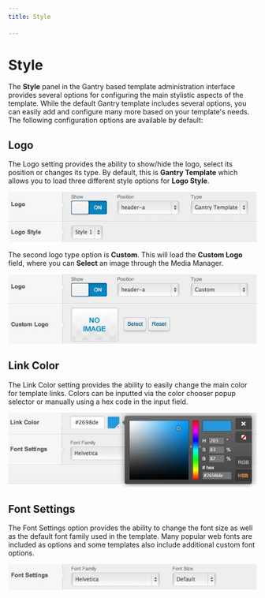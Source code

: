 ```yaml
---
title: Style

---
```


Style
=====
The **Style** panel in the Gantry based template administration interface provides several options for configuring the main stylistic aspects of the template. While the default Gantry template includes several options, you can easily add and configure many more based on your template's needs. The following configuration options are available by default:


Logo
----
The Logo setting provides the ability to show/hide the logo, select its position or changes its type. By default, this is **Gantry Template** which allows you to load three different style options for **Logo Style**.

![](assets/style-logo-type-gantry.jpg)

The second logo type option is **Custom**. This will load the **Custom Logo** field, where you can **Select** an image through the Media Manager.

![](assets/style-logo-type-custom.jpg)


Link Color
----------
The Link Color setting provides the ability to easily change the main color for template links. Colors can be inputted via the color chooser popup selector or manually using a hex code in the input field.

![](assets/style-link-color.jpg)


Font Settings
-------------
The Font Settings option provides the ability to change the font size as well as the default font family used in the template. Many popular web fonts are included as options and some templates also include additional custom font options.

![](assets/style-font.jpg)
